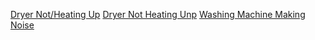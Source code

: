 [Dryer Not/Heating Up](https://github.com/rhinobotsolution/HomeServiceBuzz.com/blob/main/post/dryer-not-heating-11.md)
[Dryer Not Heating Unp](https://github.com/rhinobotsolution/HomeServiceBuzz.com/blob/main/post/noise-whashing-machine-10.md)
[Washing Machine Making Noise ](https://github.com/rhinobotsolutionz/HomeServiceBuzz.com/blob/main/post/noisy-washing-machine-10.md)
